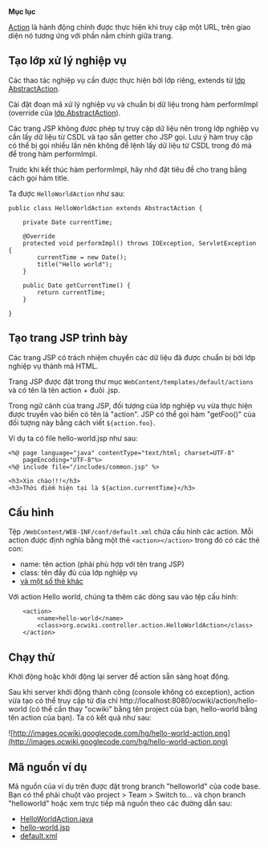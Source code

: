 **Mục lục**


[Action](Action.md) là hành động chính được thực hiện khi truy cập một URL, trên giao diện nó tương ứng với phần nằm chính giữa trang.

## Tạo lớp xử lý nghiệp vụ ##
Các thao tác nghiệp vụ cần được thực hiện bởi lớp riêng, extends từ [lớp AbstractAction](ClassAbstractAction.md).

Cài đặt đoạn mã xử lý nghiệp vụ và chuẩn bị dữ liệu trong hàm performImpl (override của [lớp AbstractAction](ClassAbstractAction.md)).

Các trang JSP không được phép tự truy cập dữ liệu nên trong lớp nghiệp vụ cần lấy dữ liệu từ CSDL và tạo sẵn getter cho JSP gọi. Lưu ý hàm truy cập có thể bị gọi nhiều lần nên không để lệnh lấy dữ liệu từ CSDL trong đó mà để trong hàm performImpl.

Trước khi kết thúc hàm performImpl, hãy nhớ đặt tiêu đề cho trang bằng cách gọi hàm title.

Ta được `HelloWorldAction` như sau:

```
public class HelloWorldAction extends AbstractAction {

	private Date currentTime;

	@Override
	protected void performImpl() throws IOException, ServletException {
		currentTime = new Date();
		title("Hello world");
	}
	
	public Date getCurrentTime() {
		return currentTime;
	}

}
```

## Tạo trang JSP trình bày ##

Các trang JSP có trách nhiệm chuyển các dữ liệu đã được chuẩn bị bởi lớp nghiệp vụ thành mã HTML.

Trang JSP được đặt trong thư mục `WebContent/templates/default/actions` và có tên là tên action + đuôi .jsp.

Trong ngữ cảnh của trang JSP, đối tượng của lớp nghiệp vụ vừa thực hiện được truyền vào biến có tên là "action". JSP có thể gọi hàm "getFoo()" của đối tượng này bằng cách viết `${action.foo}`.

Ví dụ ta có file hello-world.jsp như sau:

```
<%@ page language="java" contentType="text/html; charset=UTF-8"
    pageEncoding="UTF-8"%>
<%@ include file="/includes/common.jsp" %>

<h3>Xin chào!!!</h3>
<h3>Thời điểm hiện tại là ${action.currentTime}</h3>
```

## Cấu hình ##
Tệp `/WebContent/WEB-INF/conf/default.xml` chứa cấu hình các action. Mỗi action được định nghĩa bằng một thẻ `<action></action>` trong đó có các thẻ con:

  * name: tên action (phải phù hợp với tên trang JSP)
  * class: tên đầy đủ của lớp nghiệp vụ
  * [và một số thẻ khác](ConfigFile#Th%E1%BA%BB_action.md)

Với action Hello world, chúng ta thêm các dòng sau vào tệp cấu hình:

```
    <action>
        <name>hello-world</name>
        <class>org.ocwiki.controller.action.HelloWorldAction</class>
    </action>
```

## Chạy thử ##
Khởi động hoặc khởi động lại server để action sẵn sàng hoạt động.

Sau khi server khởi động thành công (console không có exception), action vừa tạo có thể truy cập từ địa chỉ http://localhost:8080/ocwiki/action/hello-world (có thể cần thay "ocwiki" bằng tên project của bạn, hello-world bằng tên action của bạn). Ta có kết quả như sau:

![http://images.ocwiki.googlecode.com/hg/hello-world-action.png](http://images.ocwiki.googlecode.com/hg/hello-world-action.png)

## Mã nguồn ví dụ ##
Mã nguồn của ví dụ trên được đặt trong branch "helloworld" của code base. Bạn có thể phải chuột vào project > Team > Switch to... và chọn branch "helloworld" hoặc xem trực tiếp mã nguồn theo các đường dẫn sau:

  * [HelloWorldAction.java](http://code.google.com/p/ocwiki/source/browse/src/org/ocwiki/controller/action/HelloWorldAction.java?r=helloworld)
  * [hello-world.jsp](http://code.google.com/p/ocwiki/source/browse/WebContent/templates/default/actions/hello-world.jsp?r=helloworld)
  * [default.xml](http://code.google.com/p/ocwiki/source/browse/WebContent/WEB-INF/conf/default.xml?r=helloworld)